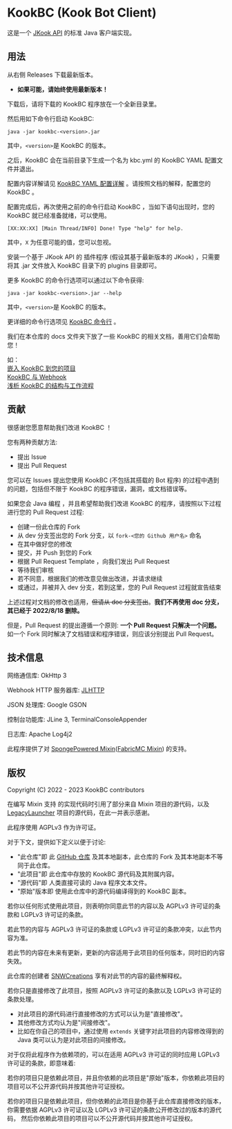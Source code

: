 # KookBC (Kook Bot Client)

这是一个 [JKook API](https://github.com/SNWCreations/JKook) 的标准 Java 客户端实现。

## 用法

从右侧 Releases 下载最新版本。

* **如果可能，请始终使用最新版本！**

下载后，请将下载的 KookBC 程序放在一个全新目录里。

然后用如下命令行启动 KookBC:

```text
java -jar kookbc-<version>.jar
```

其中，`<version>`是 KookBC 的版本。

之后，KookBC 会在当前目录下生成一个名为 kbc.yml 的 KookBC YAML 配置文件并退出。

配置内容详解请见 [KookBC YAML 配置详解](docs/KookBC_Config.md) 。请按照文档的解释，配置您的 KookBC 。

配置完成后，再次使用之前的命令行启动 KookBC ，当如下语句出现时，您的 KookBC 就已经准备就绪，可以使用。

```text
[XX:XX:XX] [Main Thread/INFO] Done! Type "help" for help.
```

其中，`X` 为任意可能的值，您可以忽视。

安装一个基于 JKook API 的 插件程序 (假设其基于最新版本的 JKook) ，只需要将其 .jar 文件放入 KookBC 目录下的 plugins 目录即可。

更多 KookBC 的命令行选项可以通过以下命令获得:

```text
java -jar kookbc-<version>.jar --help
```

其中，`<version>`是 KookBC 的版本。

更详细的命令行选项见 [KookBC 命令行](docs/KookBC_CommandLine.md) 。

我们在本仓库的 docs 文件夹下放了一些 KookBC 的相关文档，善用它们会帮助您！

如：\
[嵌入 KookBC 到您的项目](docs/Embedding_KookBC.md)\
[KookBC 与 Webhook](docs/KookBC_with_Webhook.md)\
[浅析 KookBC 的结构与工作流程](docs/The_Design_of_KookBC.md)


## 贡献

很感谢您愿意帮助我们改进 KookBC ！

您有两种贡献方法:
* 提出 Issue
* 提出 Pull Request

您可以在 Issues 提出您使用 KookBC (不包括其搭载的 Bot 程序) 的过程中遇到的问题，包括但不限于 KookBC 的程序错误，漏洞，或文档错误等。

如果您会 Java 编程 ，并且希望帮助我们改进 KookBC 的程序，请按照以下过程进行您的 Pull Request 过程:
* 创建一份此仓库的 Fork
* 从 dev 分支签出您的 Fork 分支，以 `fork-<您的 Github 用户名>` 命名
* 在其中做好您的修改
* 提交，并 Push 到您的 Fork
* 根据 Pull Request Template ，向我们发出 Pull Request
* 等待我们审核
* 若不同意，根据我们的修改意见做出改进，并请求继续
* 或通过，并被并入 dev 分支，若到这里，您的 Pull Request 过程就宣告结束

上述过程对文档的修改也适用，~~但请从 doc 分支签出~~。**我们不再使用 doc 分支，其已经于 2022/8/18 删除。**

但是，Pull Request 的提出遵循一个原则: **一个 Pull Request 只解决一个问题。**
如一个 Fork 同时解决了文档错误和程序错误，则应该分别提出 Pull Request。

## 技术信息

网络通信库: OkHttp 3

Webhook HTTP 服务器库: [JLHTTP](http://www.freeutils.net/source/jlhttp/)

JSON 处理库: Google GSON

控制台功能库: JLine 3, TerminalConsoleAppender

日志库: Apache Log4j2

此程序提供了对 [SpongePowered Mixin](https://github.com/SpongePowered/Mixin)([FabricMC Mixin](https://github.com/FabricMC/Mixin)) 的支持。

## 版权

Copyright (C) 2022 - 2023 KookBC contributors

在编写 Mixin 支持 的实现代码时引用了部分来自 Mixin 项目的源代码，以及 [LegacyLauncher](https://github.com/Mojang/LegacyLauncher) 项目的源代码，在此一并表示感谢。

此程序使用 AGPLv3 作为许可证。

对于下文，提供如下定义以便于讨论:
* "此仓库"即 此 [GitHub 仓库](https://github.com/SNWCreations/KookBC) 及其本地副本，此仓库的 Fork 及其本地副本不等同于此仓库。
* "此项目"即 此仓库中存放的 KookBC 源代码及其附属内容。
* "源代码"即 人类直接可读的 Java 程序文本文件。
* "原始"版本即 使用此仓库中的源代码编译得到的 KookBC 副本。

若你以任何形式使用此项目，则表明你同意此节的内容以及 AGPLv3 许可证的条款和 LGPLv3 许可证的条款。

若此节的内容与 AGPLv3 许可证的条款或 LGPLv3 许可证的条款冲突，以此节内容为准。

若此节的内容在未来有更新，更新的内容适用于此项目的任何版本，同时旧的内容失效。

此仓库的创建者 [SNWCreations](https://github.com/SNWCreations) 享有对此节的内容的最终解释权。

若你只是直接修改了此项目，按照 AGPLv3 许可证的条款以及 LGPLv3 许可证的条款处理。
* 对此项目的源代码进行直接修改的方式可以认为是"直接修改"。
* 其他修改方式均认为是"间接修改"。
* 比如在你自己的项目中，通过使用 `extends` 关键字对此项目的内容修改得到的 Java 类可以认为是对此项目的间接修改。

对于仅将此程序作为依赖项的，可以在适用 AGPLv3 许可证的同时应用 LGPLv3 许可证的条款，即意味着:

若你的项目只是依赖此项目，并且你依赖的此项目是"原始"版本，你依赖此项目的项目可以不公开源代码并按其他许可证授权。

若你的项目只是依赖此项目，但你依赖的此项目是你基于此仓库直接修改的版本，
你需要依据 AGPLv3 许可证以及 LGPLv3 许可证的条款公开修改过的版本的源代码，
然后你依赖此项目的项目可以不公开源代码并按其他许可证授权。
